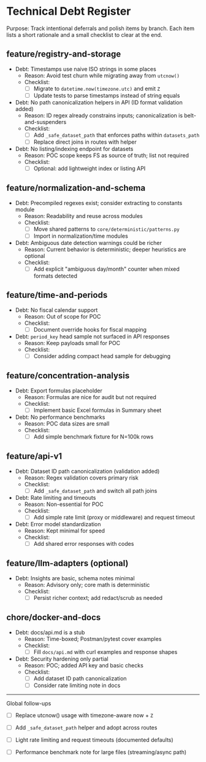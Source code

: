 # Technical Debt Register

Purpose: Track intentional deferrals and polish items by branch. Each item lists a short rationale and a small checklist to clear at the end.

## feature/registry-and-storage

- Debt: Timestamps use naive ISO strings in some places
  - Reason: Avoid test churn while migrating away from `utcnow()`
  - Checklist:
    - [ ] Migrate to `datetime.now(timezone.utc)` and emit `Z`
    - [ ] Update tests to parse timestamps instead of string equals

- Debt: No path canonicalization helpers in API (ID format validation added)
  - Reason: ID regex already constrains inputs; canonicalization is belt-and-suspenders
  - Checklist:
    - [ ] Add `_safe_dataset_path` that enforces paths within `datasets_path`
    - [ ] Replace direct joins in routes with helper

- Debt: No listing/indexing endpoint for datasets
  - Reason: POC scope keeps FS as source of truth; list not required
  - Checklist:
    - [ ] Optional: add lightweight index or listing API

## feature/normalization-and-schema

- Debt: Precompiled regexes exist; consider extracting to constants module
  - Reason: Readability and reuse across modules
  - Checklist:
    - [ ] Move shared patterns to `core/deterministic/patterns.py`
    - [ ] Import in normalization/time modules

- Debt: Ambiguous date detection warnings could be richer
  - Reason: Current behavior is deterministic; deeper heuristics are optional
  - Checklist:
    - [ ] Add explicit "ambiguous day/month" counter when mixed formats detected

## feature/time-and-periods

- Debt: No fiscal calendar support
  - Reason: Out of scope for POC
  - Checklist:
    - [ ] Document override hooks for fiscal mapping

- Debt: `period_key` head sample not surfaced in API responses
  - Reason: Keep payloads small for POC
  - Checklist:
    - [ ] Consider adding compact head sample for debugging

## feature/concentration-analysis

- Debt: Export formulas placeholder
  - Reason: Formulas are nice for audit but not required
  - Checklist:
    - [ ] Implement basic Excel formulas in Summary sheet

- Debt: No performance benchmarks
  - Reason: POC data sizes are small
  - Checklist:
    - [ ] Add simple benchmark fixture for N=100k rows

## feature/api-v1

- Debt: Dataset ID path canonicalization (validation added)
  - Reason: Regex validation covers primary risk
  - Checklist:
    - [ ] Add `_safe_dataset_path` and switch all path joins

- Debt: Rate limiting and timeouts
  - Reason: Non-essential for POC
  - Checklist:
    - [ ] Add simple rate limit (proxy or middleware) and request timeout

- Debt: Error model standardization
  - Reason: Kept minimal for speed
  - Checklist:
    - [ ] Add shared error responses with codes

## feature/llm-adapters (optional)

- Debt: Insights are basic, schema notes minimal
  - Reason: Advisory only; core math is deterministic
  - Checklist:
    - [ ] Persist richer context; add redact/scrub as needed

## chore/docker-and-docs

- Debt: docs/api.md is a stub
  - Reason: Time-boxed; Postman/pytest cover examples
  - Checklist:
    - [ ] Fill `docs/api.md` with curl examples and response shapes

- Debt: Security hardening only partial
  - Reason: POC; added API key and basic checks
  - Checklist:
    - [ ] Add dataset ID path canonicalization
    - [ ] Consider rate limiting note in docs

---

Global follow-ups

- [ ] Replace utcnow() usage with timezone-aware now + `Z`
- [ ] Add `_safe_dataset_path` helper and adopt across routes
- [ ] Light rate limiting and request timeouts (documented defaults)
- [ ] Performance benchmark note for large files (streaming/async path)

